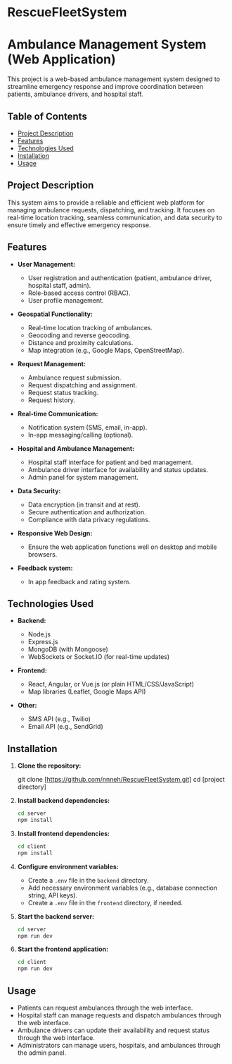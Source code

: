 # RescueFleetSystem

# Ambulance Management System (Web Application)

This project is a web-based ambulance management system designed to streamline emergency response and improve coordination between patients, ambulance drivers, and hospital staff.

## Table of Contents

* [Project Description](#project-description)
* [Features](#features)
* [Technologies Used](#technologies-used)
* [Installation](#installation)
* [Usage](#usage)


## Project Description

This system aims to provide a reliable and efficient web platform for managing ambulance requests, dispatching, and tracking. It focuses on real-time location tracking, seamless communication, and data security to ensure timely and effective emergency response.

## Features

* **User Management:**
    * User registration and authentication (patient, ambulance driver, hospital staff, admin).
    * Role-based access control (RBAC).
    * User profile management.

* **Geospatial Functionality:**
    * Real-time location tracking of ambulances.
    * Geocoding and reverse geocoding.
    * Distance and proximity calculations.
    * Map integration (e.g., Google Maps, OpenStreetMap).

* **Request Management:**
    * Ambulance request submission.
    * Request dispatching and assignment.
    * Request status tracking.
    * Request history.

* **Real-time Communication:**
    * Notification system (SMS, email, in-app).
    * In-app messaging/calling (optional).

* **Hospital and Ambulance Management:**
    * Hospital staff interface for patient and bed management.
    * Ambulance driver interface for availability and status updates.
    * Admin panel for system management.

* **Data Security:**
    * Data encryption (in transit and at rest).
    * Secure authentication and authorization.
    * Compliance with data privacy regulations.

* **Responsive Web Design:**
    * Ensure the web application functions well on desktop and mobile browsers.

* **Feedback system:**
    * In app feedback and rating system.

## Technologies Used

* **Backend:**
    * Node.js
    * Express.js
    * MongoDB (with Mongoose)
    * WebSockets or Socket.IO (for real-time updates)

* **Frontend:**
    * React, Angular, or Vue.js (or plain HTML/CSS/JavaScript)
    * Map libraries (Leaflet, Google Maps API)
    
* **Other:**
    * SMS API (e.g., Twilio)
    * Email API (e.g., SendGrid)

## Installation

1.  **Clone the repository:**

    git clone [https://github.com/nnneh/RescueFleetSystem.git]
    cd [project directory]


2.  **Install backend dependencies:**

    ```bash
    cd server
    npm install
    ```

3.  **Install frontend dependencies:**
    
    ```bash
    cd client
    npm install
    ```

4.  **Configure environment variables:**
    * Create a `.env` file in the `backend` directory.
    * Add necessary environment variables (e.g., database connection string, API keys).
    * Create a `.env` file in the `frontend` directory, if needed.

5.  **Start the backend server:**

    ```bash
    cd server
    npm run dev
    ```

6.  **Start the frontend application:**

    ```bash
    cd client
    npm run dev
    ```

## Usage

* Patients can request ambulances through the web interface.
* Hospital staff can manage requests and dispatch ambulances through the web interface.
* Ambulance drivers can update their availability and request status through the web interface.
* Administrators can manage users, hospitals, and ambulances through the admin panel.


